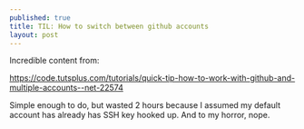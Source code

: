 ```yaml
---
published: true
title: TIL: How to switch between github accounts
layout: post
---
```

Incredible content from:

<https://code.tutsplus.com/tutorials/quick-tip-how-to-work-with-github-and-multiple-accounts--net-22574>

Simple enough to do, but wasted 2 hours because I assumed my default account has already has SSH key hooked up. And to my horror, nope.
